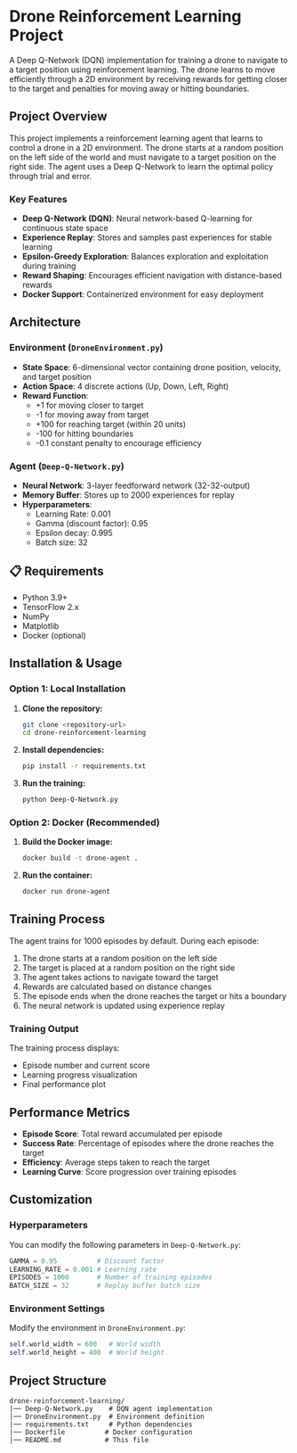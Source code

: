 # Drone Reinforcement Learning Project

A Deep Q-Network (DQN) implementation for training a drone to navigate to a target position using reinforcement learning. The drone learns to move efficiently through a 2D environment by receiving rewards for getting closer to the target and penalties for moving away or hitting boundaries.

##  Project Overview

This project implements a reinforcement learning agent that learns to control a drone in a 2D environment. The drone starts at a random position on the left side of the world and must navigate to a target position on the right side. The agent uses a Deep Q-Network to learn the optimal policy through trial and error.

### Key Features

- **Deep Q-Network (DQN)**: Neural network-based Q-learning for continuous state space
- **Experience Replay**: Stores and samples past experiences for stable learning
- **Epsilon-Greedy Exploration**: Balances exploration and exploitation during training
- **Reward Shaping**: Encourages efficient navigation with distance-based rewards
- **Docker Support**: Containerized environment for easy deployment

##  Architecture

### Environment (`DroneEnvironment.py`)
- **State Space**: 6-dimensional vector containing drone position, velocity, and target position
- **Action Space**: 4 discrete actions (Up, Down, Left, Right)
- **Reward Function**: 
  - +1 for moving closer to target
  - -1 for moving away from target
  - +100 for reaching target (within 20 units)
  - -100 for hitting boundaries
  - -0.1 constant penalty to encourage efficiency

### Agent (`Deep-Q-Network.py`)
- **Neural Network**: 3-layer feedforward network (32-32-output)
- **Memory Buffer**: Stores up to 2000 experiences for replay
- **Hyperparameters**:
  - Learning Rate: 0.001
  - Gamma (discount factor): 0.95
  - Epsilon decay: 0.995
  - Batch size: 32

## 📋 Requirements

- Python 3.9+
- TensorFlow 2.x
- NumPy
- Matplotlib
- Docker (optional)

## Installation & Usage

### Option 1: Local Installation

1. **Clone the repository:**
   ```bash
   git clone <repository-url>
   cd drone-reinforcement-learning
   ```

2. **Install dependencies:**
   ```bash
   pip install -r requirements.txt
   ```

3. **Run the training:**
   ```bash
   python Deep-Q-Network.py
   ```

### Option 2: Docker (Recommended)

1. **Build the Docker image:**
   ```bash
   docker build -t drone-agent .
   ```

2. **Run the container:**
   ```bash
   docker run drone-agent
   ```

##  Training Process

The agent trains for 1000 episodes by default. During each episode:

1. The drone starts at a random position on the left side
2. The target is placed at a random position on the right side
3. The agent takes actions to navigate toward the target
4. Rewards are calculated based on distance changes
5. The episode ends when the drone reaches the target or hits a boundary
6. The neural network is updated using experience replay

### Training Output

The training process displays:
- Episode number and current score
- Learning progress visualization
- Final performance plot

## Performance Metrics

- **Episode Score**: Total reward accumulated per episode
- **Success Rate**: Percentage of episodes where the drone reaches the target
- **Efficiency**: Average steps taken to reach the target
- **Learning Curve**: Score progression over training episodes

##  Customization

### Hyperparameters
You can modify the following parameters in `Deep-Q-Network.py`:

```python
GAMMA = 0.95          # Discount factor
LEARNING_RATE = 0.001 # Learning rate
EPISODES = 1000       # Number of training episodes
BATCH_SIZE = 32       # Replay buffer batch size
```

### Environment Settings
Modify the environment in `DroneEnvironment.py`:

```python
self.world_width = 600   # World width
self.world_height = 400  # World height
```

## Project Structure

```
drone-reinforcement-learning/
|── Deep-Q-Network.py    # DQN agent implementation
|── DroneEnvironment.py  # Environment definition
|── requirements.txt     # Python dependencies
|── Dockerfile          # Docker configuration
|── README.md           # This file
```


